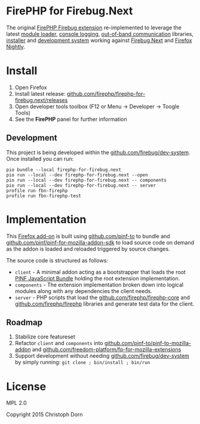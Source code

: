 FirePHP for Firebug.Next
========================

The original [FirePHP Firebug extension](https://github.com/firephp/firephp-extension) re-implemented to leverage the latest [module loader](https://github.com/pinf/pinf-loader-js), [console logging](https://github.com/fireconsole), [out-of-band communication](https://github.com/firenode) libraries, [installer](https://github.com/sourcemint/smi) and [development system](https://github.com/devcomp-io) working against [Firebug.Next](https://github.com/firebug/firebug.next) and [Firefox Nightly](https://nightly.mozilla.org/).


Install
=======

  1. Open Firefox
  2. Install latest release: [github.com/firephp/firephp-for-firebug.next/releases](https://github.com/firephp/firephp-for-firebug.next/releases)
  3. Open developer tools toolbox (F12 or Menu -> Developer -> Toogle Tools)
  4. See the **FirePHP** panel for further information

Development
-----------

This project is being developed within the [github.com/firebug/dev-system](https://github.com/firebug/dev-system). Once installed you can run:

    pio bundle --local firephp-for-firebug.next
    pio run --local --dev firephp-for-firebug.next --open
    pio run --local --dev firephp-for-firebug.next -- components
    pio run --local --dev firephp-for-firebug.next -- server
    profile run fbn-firephp
    profile run fbn-firephp-test


Implementation
==============

This [Firefox add-on](https://developer.mozilla.org/en-US/Add-ons) is built using [github.com/pinf-to](https://github.com/pinf-to) to bundle and [github.com/pinf/pinf-for-mozilla-addon-sdk](https://github.com/pinf/pinf-for-mozilla-addon-sdk) to load source code on demand as the addon is loaded and reloaded triggered by source changes.

The source code is structured as follows:

  * `client` - A minimal addon acting as a bootstrapper that loads the root [PINF JavaScript Bundle](https://github.com/pinf/pinf-loader-js) holding the root extension implementation.
  * `components` - The extension implementation broken down into logical modules along with any dependencies the client needs.
  * `server` - PHP scripts that load the [github.com/firephp/firephp-core](https://github.com/firephp/firephp-core) and [github.com/firephp/firephp](https://github.com/firephp/firephp) libraries and generate test data for the client.

Roadmap
-------

  1. Stabilize core featureset
  2. Refactor `client` and `components` into [github.com/pinf-to/pinf-to-mozilla-addon](http://github.com/pinf-to/pinf-to-mozilla-addon) and [github.com/freedom-platform/fp-for-mozilla-extensions](http://github.com/freedom-platform/fp-for-mozilla-extensions)
  3. Support development without needing [github.com/firebug/dev-system](https://github.com/firebug/dev-system) by simply running: `git clone ; bin/install ; bin/run`


License
=======

MPL 2.0

Copyright 2015 Christoph Dorn
